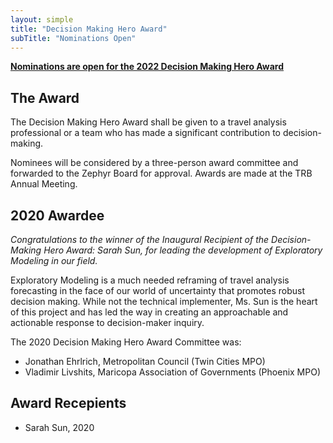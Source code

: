```yaml
---
layout: simple
title: "Decision Making Hero Award"
subTitle: "Nominations Open"
---
```


**[Nominations are open for the 2022 Decision Making Hero Award](https://forms.gle/dFUT5QnXjbxeVPXr9)**

## The Award

The Decision Making Hero Award shall be given to a travel analysis professional or a team who has made a significant contribution to decision-making.

Nominees will be considered by a three-person award committee and forwarded to the Zephyr Board for approval.  Awards are made at the TRB Annual Meeting.

## 2020 Awardee

*Congratulations to the winner of the Inaugural Recipient of the Decision-Making Hero Award: Sarah Sun, for leading the development of Exploratory Modeling in our field.*

Exploratory Modeling is a much needed reframing of travel analysis forecasting in the face of our world of uncertainty that promotes robust decision making.  While not the technical implementer, Ms. Sun is the heart of this project and has led the way in creating an approachable and actionable response to decision-maker inquiry. 

The 2020 Decision Making Hero Award Committee was:  

- Jonathan Ehrlrich, Metropolitan Council (Twin Cities MPO)  
- Vladimir Livshits, Maricopa Association of Governments (Phoenix MPO)  

## Award Recepients

- Sarah Sun, 2020
